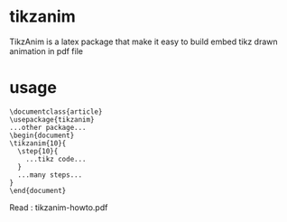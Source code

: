 # tikzanim
TikzAnim is a latex package that make it easy to build embed tikz drawn animation in pdf file

# usage

```
\documentclass{article}
\usepackage{tikzanim}
...other package...
\begin{document}
\tikzanim{10}{
  \step{10}{
    ...tikz code...
  }
  ...many steps...
}
\end{document}
```

Read : tikzanim-howto.pdf
